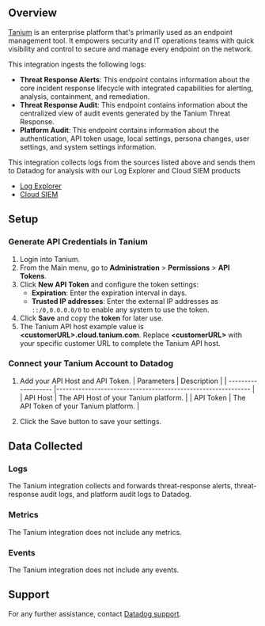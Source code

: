 ## Overview

[Tanium][1] is an enterprise platform that's primarily used as an endpoint management tool. It empowers security and IT operations teams with quick visibility and control to secure and manage every endpoint on the network.

This integration ingests the following logs:

- **Threat Response Alerts**: This endpoint contains information about the core incident response lifecycle with integrated capabilities for alerting, analysis, containment, and remediation.
- **Threat Response Audit**: This endpoint contains information about the centralized view of audit events generated by the Tanium Threat Response.
- **Platform Audit**: This endpoint contains information about the authentication, API token usage, local settings, persona changes, user settings, and system settings information.

This integration collects logs from the sources listed above and sends them to Datadog for analysis with our Log Explorer and Cloud SIEM products
* [Log Explorer][3]
* [Cloud SIEM][4]

## Setup

### Generate API Credentials in Tanium

1. Login into Tanium.
2. From the Main menu, go to **Administration** > **Permissions** > **API Tokens**.
3. Click **New API Token** and configure the token settings:
    - **Expiration**: Enter the expiration interval in days.
    - **Trusted IP addresses**: Enter the external IP addresses as `::/0,0.0.0.0/0` to enable any system to use the token.
4. Click **Save** and copy the **token** for later use.
5. The Tanium API host example value is **\<customerURL\>.cloud.tanium.com**. Replace **\<customerURL\>** with your specific customer URL to complete the Tanium API host.

### Connect your Tanium Account to Datadog

1. Add your API Host and API Token.
   | Parameters | Description |
   | ------------------- |------------------------------------------------------------- |
   | API Host | The API Host of your Tanium platform. |
   | API Token | The API Token of your Tanium platform. |

2. Click the Save button to save your settings.

## Data Collected

### Logs

The Tanium integration collects and forwards threat-response alerts, threat-response audit logs, and platform audit logs to Datadog.

### Metrics

The Tanium integration does not include any metrics.

### Events

The Tanium integration does not include any events.

## Support

For any further assistance, contact [Datadog support][2].

[1]: https://www.tanium.com/
[2]: https://docs.datadoghq.com/help/
[3]: https://docs.datadoghq.com/logs/explorer/
[4]: https://www.datadoghq.com/product/cloud-siem/

